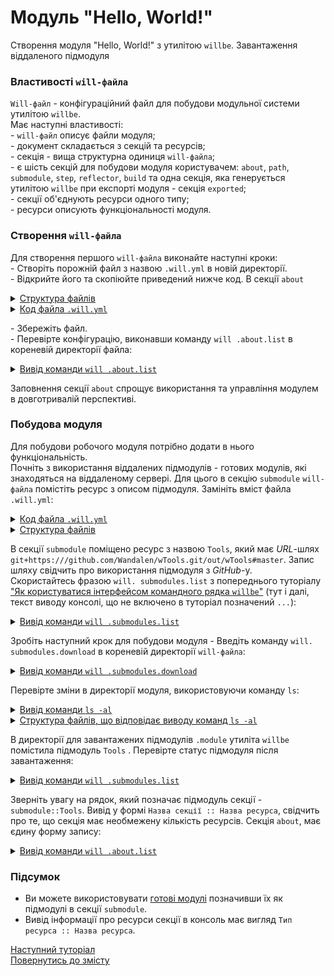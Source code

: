 # Модуль "Hello, World!"

Створення модуля "Hello, World!" з утилітою `willbe`. Завантаження віддаленого підмодуля

### <a name="will-file-futures"></a> Властивості `will-файла`
`Will-файл` - конфігураційний файл для побудови модульної системи утилітою `willbe`.  
Має наступні властивості:  
\- `will-файл` описує файли модуля;  
\- документ складається з секцій та ресурсів;  
\- секція - вища структурна одиниця `will-файлa`;  
\- є шість секцій для побудови модуля користувачем: `about`, `path`, `submodule`, `step`, `reflector`, `build` та одна секція, яка генерується утилітою `willbe` при експорті модуля - секція `exported`;  
\- секції об'єднують ресурси одного типу;  
\- ресурси описують функціональності модуля.  

### <a name="will-file-creation"></a> Створення `will-файла`  
Для створення першого `will-файла` виконайте наступні кроки:  
\- Cтворіть порожній файл з назвою `.will.yml` в новій директорії.  
\- Відкрийте його та скопіюйте приведений нижче код. В секції `about`   

<details>
  <summary><u>Структура файлів</u></summary>

```
first               # директорія, назва довільна
  └── .will.yml     # конфігураційний файл

```

</details>

<details>
  <summary><u>Код файла <code>.will.yml</code></u></summary>

```yaml
about :

    name : helloWorld
    description : "First module like 'Hello, World!' application"
    version : 0.0.1
    keywords :
        - willbe
```

</details>


\- Збережіть файл.  
\- Перевірте конфігурацію, виконавши команду `will .about.list` в кореневій директорії файлa:

<details>
  <summary><u>Вивід команди <code>will .about.list</code></u></summary>

  ```
[user@user ~]$ will .about.list
Command ".about.list"
  . Read : /path_to_file/.will.yml
. Read 1 will-files in 0.109s
About
 name : 'helloWorld'
 description : 'First module like 'Hello, World!' application'
 version : '0.0.1'
 enabled : 1
 keywords :
   'willbe'

```

</details>

Заповнення секції `about` спрощує використання та управління модулем в довготривалій перспективі.  

### <a name="first-modules"></a> Побудова модуля  
Для побудови робочого модуля потрібно додати в нього функціональність.  
Почніть з використання віддалених підмодулів - готових модулів, які знаходяться на віддаленому сервері. Для цього в секцію `submodule` `will-файла` помістіть ресурс з описом підмодуля. Замініть вміст файла `.will.yml`:  

<details>
  <summary><u>Код файла <code>.will.yml</code></u></summary>

```yaml
about :

    name : helloWorld
    description : "First module like 'Hello, World!' application"
    version : 0.0.1
    keywords :
        - willbe

submodule :

    Tools : git+https:///github.com/Wandalen/wTools.git/out/wTools#master

```

</details>

<details>
  <summary><u>Структура файлів</u></summary>

```
first              
  └── .will.yml     

```

</details>


В секції `submodule` поміщено ресурс з назвою `Tools`, який має _URL_-шлях `git+https:///github.com/Wandalen/wTools.git/out/wTools#master`. Запис шляху свідчить про використання підмодуля з _GitHub_-у.  
Скористайтесь фразою `will. submodules.list` з попереднього туторіалу ["Як користуватися інтерфейсом командного рядка `willbe`"](HowToUseCommandLineInterfaceOfWill.md#list-commands) (тут і далі, текст виводу консолі, що не включено в туторіал позначений `...`):  

<details>
  <summary><u>Вивід команди <code>will .submodules.list</code></u></summary>

```
[user@user ~]$ will .submodules.list
...
 ! Failed to read submodule::Tools, try to download it with .submodules.download or even clean it before downloading
...
  isDownloaded : false
  Exported builds : []

```

</details>


Зробіть наступний крок для побудови модуля - Введіть команду `will. submodules.download` в кореневій директорії `will-файла`:

<details>
  <summary><u>Вивід команди <code>will .submodules.download</code></u></summary>

```
[user@user ~]$ will .submodules.download
...
   . Read : /path_to_file/.module/Tools/out/wTools.out.will.yml
   + module::Tools was downloaded in 12.360s
 + 1/1 submodule(s) of module::helloWorld were downloaded in 12.365s

```

</details>


Перевірте зміни в директорії модуля, використовуючи команду `ls`:

<details>
  <summary><u>Вивід команди <code>ls -al</code></u></summary>

```
[user@user ~]$ ls -al
...
drwxr-xr-x 4 user user 4096 Мар 12 07:20 .module
-rw-r--r-- 1 user user  306 Мар  1 11:20 .will.yml

```

```
[user@user ~]$ ls -al module/
...
drwxr-xr-x 4 user user 4096 Мар 12 07:20 Tools

```

</details>

<details>
  <summary><u>Структура файлів, що відповідає виводу команд <code>ls -al</code></u></summary>
<p>Що відповідає структурі каталогів:</p>

```
first
  ├── .module
  │       └── Tools
  └── .will.yml

```

</details>


В директорії для завантажених підмодулів `.module` утиліта `willbe` помістила підмодуль `Tools` . Перевірте статус підмодуля після завантаження:  

<details>
  <summary><u>Вивід команди <code>will .submodules.list</code></u></summary>

```
[user@user ~]$ will .submodules.list
...
 . Read : /path_to_file/.module/Tools/out/wTools.out.will.yml
...
submodule::Tools
  path : git+https:///github.com/Wandalen/wTools.git/out/wTools#master
  isDownloaded : true
  Exported builds : [ 'proto.export' ]

```

</details>


Зверніть увагу на рядок, який позначає підмодуль секції - `submodule::Tools`. Вивід у формі `Назва секції :: Назва ресурса`, свідчить про те, що секція має необмежену кількість ресурсів. Секція `about`, має єдину форму запису:  

<details>
  <summary><u>Вивід команди <code>will .about.list</code></u></summary>

```
[user@user ~]$ will .about.list
...
About
  name : 'helloWorld'
  description : 'First module like 'Hello, World!' application'
  ...

```

</details>

### Підсумок
- Ви можете використовувати [готові модулі](#first-modules) позначивши їх як підмодулі в секції `submodule`.
- Вивід інформації про ресурси секції в консоль має вигляд `Тип ресурса :: Назва ресурса`.

[Наступний туторіал](SubmodulesAdministration.md)   
[Повернутись до змісту](../README.md#tutorials)
